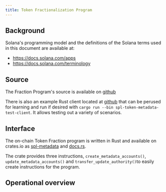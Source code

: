 ```yaml
---
title: Token Fractionalization Program
---
```


## Background

Solana's programming model and the definitions of the Solana terms used in this
document are available at:

- https://docs.solana.com/apps
- https://docs.solana.com/terminology

## Source

The Fraction Program's source is available on
[github](https://github.com/solana-labs/solana-program-library)

There is also an example Rust client located at
[github](https://github.com/solana-labs/solana-program-library/tree/master/token_metadata/test/src/main.rs)
that can be perused for learning and run if desired with `cargo run --bin spl-token-metadata-test-client`. It allows testing out a variety of scenarios.

## Interface

The on-chain Token Fraction program is written in Rust and available on crates.io as
[spl-metadata](https://crates.io/crates/spl-token-metadata) and
[docs.rs](https://docs.rs/spl-token-metadata).

The crate provides three instructions, `create_metadata_accounts()`, `update_metadata_accounts()` and `transfer_update_authority()`to easily create instructions for the program.

## Operational overview
